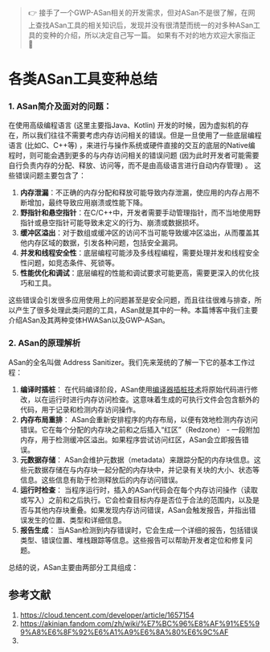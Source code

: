 > 👉 接手了一个GWP-ASan相关的开发需求，但对ASan不是很了解，在网上查找ASan工具的相关知识后，发现并没有很清楚而统一的对多种ASan工具的变种的介绍，所以决定自己写一篇。
> 如果有不对的地方欢迎大家指正 🥹

# 各类ASan工具变种总结
### 1. ASan简介及面对的问题：

在使用高级编程语言 (这里主要指Java、Kotlin) 开发的时候，因为虚拟机的存在，所以我们往往不需要考虑内存访问相关的错误。但是一旦使用了一些底层编程语言 (比如C、C++等) ，来进行与操作系统或硬件直接的交互的底层的Native编程时，则可能会遇到更多的与内存访问相关的错误问题 (因为此时开发者可能需要自行负责内存的分配、释放、访问等，而不是由高级语言进行自动内存管理) 。
这些错误问题主要包含了：
1. **内存泄漏**：不正确的内存分配和释放可能导致内存泄漏，使应用的内存占用不断增加，最终导致应用崩溃或性能下降。
2. **野指针和悬空指针**：在C/C++中，开发者需要手动管理指针，而不当地使用野指针或悬空指针可能导致未定义的行为、崩溃或数据损坏。
3. **缓冲区溢出**：对于数组或缓冲区的访问不当可能导致缓冲区溢出，从而覆盖其他内存区域的数据，引发各种问题，包括安全漏洞。
4. **并发和线程安全性**：底层编程可能涉及多线程编程，需要处理并发和线程安全性问题，如竞态条件、死锁等。
5. **性能优化和调试**：底层编程的性能和调试要求可能更高，需要更深入的优化技巧和工具。

这些错误会引发很多应用使用上的问题甚至是安全问题，而且往往很难与排查，所以产生了很多处理此类问题的工具，ASan就是其中的一种。本篇博客中我们主要介绍ASan及其两种变体HWASan以及GWP-ASan。

### 2. ASan的原理解析
ASan的全名叫做 Address Sanitizer。我们先来笼统的了解一下它的基本工作过程：
1. **编译时插桩**：
在代码编译阶段，ASan使用[编译器插桩技术](https://akinian.fandom.com/zh/wiki/%E7%BC%96%E8%AF%91%E5%99%A8%E6%8F%92%E6%A1%A9%E6%8A%80%E6%9C%AF?venotify=created)将原始代码进行修改，以在运行时进行内存访问检查。这意味着生成的可执行文件会包含额外的代码，用于记录和检测内存访问操作。
2. **内存布局重排**：
ASan会重新安排程序的内存布局，以便有效地检测内存访问错误。它在每个分配的内存块之前和之后插入“红区”（Redzone） - 一段附加内存，用于检测缓冲区溢出。如果程序尝试访问红区，ASan会立即报告错误。
3. **元数据存储**：
ASan会维护元数据（metadata）来跟踪分配的内存块信息。这些元数据存储在与内存块一起分配的内存块中，并记录有关块的大小、状态等信息。这些信息有助于检测释放后的内存访问错误。
4. **运行时检查**：
当程序运行时，插入的ASan代码会在每个内存访问操作（读取或写入）之前和之后执行。它会检查目标内存是否位于合法的范围内，以及是否与其他内存块重叠。如果发现内存访问错误，ASan会触发报告，并指出错误发生的位置、类型和详细信息。
5. **报告生成**：
当ASan检测到内存错误时，它会生成一个详细的报告，包括错误类型、错误位置、堆栈跟踪等信息。这些报告可以帮助开发者定位和修复问题。

总结的说，ASan主要由两部分工具组成：




## 参考文献

1. https://cloud.tencent.com/developer/article/1657154
2. https://akinian.fandom.com/zh/wiki/%E7%BC%96%E8%AF%91%E5%99%A8%E6%8F%92%E6%A1%A9%E6%8A%80%E6%9C%AF
3. 